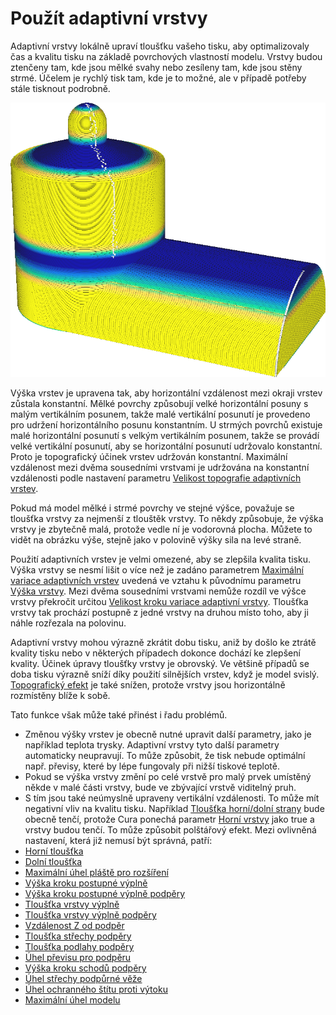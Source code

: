 Použít adaptivní vrstvy
====
Adaptivní vrstvy lokálně upraví tloušťku vašeho tisku, aby optimalizovaly čas a kvalitu tisku na základě povrchových vlastností modelu. Vrstvy budou ztenčeny tam, kde jsou mělké svahy nebo zesíleny tam, kde jsou stěny strmé. Účelem je rychlý tisk tam, kde je to možné, ale v případě potřeby stále tisknout podrobně.

![U barevného schématu "tloušťky vrstvy" můžete vidět, že barva tenčí vrstvy je modrá a tlustší vrstvy žlutá](../../../articles/images/adaptive_layer_height_enabled.png)

Výška vrstev je upravena tak, aby horizontální vzdálenost mezi okraji vrstev zůstala konstantní. Mělké povrchy způsobují velké horizontální posuny s malým vertikálním posunem, takže malé vertikální posunutí je provedeno pro udržení horizontálního posunu konstantním. U strmých povrchů existuje malé horizontální posunutí s velkým vertikálním posunem, takže se provádí velké vertikální posunutí, aby se horizontální posunutí udržovalo konstantní. Proto je topografický účinek vrstev udržován konstantní. Maximální vzdálenost mezi dvěma sousedními vrstvami je udržována na konstantní vzdálenosti podle nastavení parametru [Velikost topografie adaptivních vrstev](adaptive_layer_height_threshold.md).

Pokud má model mělké i strmé povrchy ve stejné výšce, považuje se tloušťka vrstvy za nejmenší z tlouštěk vrstvy. To někdy způsobuje, že výška vrstvy je zbytečně malá, protože vedle ní je vodorovná plocha. Můžete to vidět na obrázku výše, stejně jako v polovině výšky sila na levé straně.

Použití adaptivních vrstev je velmi omezené, aby se zlepšila kvalita tisku. Výška vrstvy se nesmí lišit o více než je zadáno parametrem [Maximální variace adaptivních vrstev](adaptive_layer_height_variation.md) uvedená ve vztahu k původnímu parametru [Výška vrstvy](../resolution/layer_height.md). Mezi dvěma sousedními vrstvami nemůže rozdíl ve výšce vrstvy překročit určitou [Velikost kroku variace adaptivní vrstvy](adaptive_layer_height_variation_step.md). Tloušťka vrstvy tak prochází postupně z jedné vrstvy na druhou místo toho, aby ji náhle rozřezala na polovinu.

Adaptivní vrstvy mohou výrazně zkrátit dobu tisku, aniž by došlo ke ztrátě kvality tisku nebo v některých případech dokonce dochází ke zlepšení kvality. Účinek úpravy tloušťky vrstvy je obrovský. Ve většině případů se doba tisku výrazně sníží díky použití silnějších vrstev, když je model svislý. [Topografický efekt](../troubleshooting/topography.md) je také snížen, protože vrstvy jsou horizontálně rozmístěny blíže k sobě.

Tato funkce však může také přinést i řadu problémů.
* Změnou výšky vrstev je obecně nutné upravit další parametry, jako je například teplota trysky. Adaptivní vrstvy tyto další parametry automaticky neupravují. To může způsobit, že tisk nebude optimální např. převisy, které by lépe fungovaly při nižší tiskové teplotě.
* Pokud se výška vrstvy změní po celé vrstvě pro malý prvek umístěný někde v malé části vrstvy, bude ve zbývající vrstvě viditelný pruh.
* S tím jsou také neúmyslně upraveny vertikální vzdálenosti. To může mít negativní vliv na kvalitu tisku. Například [Tloušťka horní/dolní strany](../top_bottom/top_bottom_thickness.md) bude obecně tenčí, protože Cura ponechá parametr [Horní vrstvy](../top_bottom/top_layers.md) jako true a vrstvy budou tenčí. To může způsobit polštářový efekt. Mezi ovlivněná nastavení, která již nemusí být správná, patří:
* [Horní tloušťka](../top_bottom/top_thickness.md)
* [Dolní tloušťka](../top_bottom/bottom_thickness.md)
* [Maximální úhel pláště pro rozšíření](../top_bottom/max_skin_angle_for_expansion.md)
* [Výška kroku postupné výplně](../infill/gradual_infill_step_height.md)
* [Výška kroku postupné výplně podpěry](../support/gradual_support_infill_step_height.md)
* [Tloušťka vrstvy výplně](../infill/infill_sparse_thickness.md)
* [Tloušťka vrstvy výplně podpěry](../support/support_infill_sparse_thickness.md)
* [Vzdálenost Z od podpěr](../support/support_z_distance.md)
* [Tloušťka střechy podpěry](../support/support_roof_height.md)
* [Tloušťka podlahy podpěry](../support/support_bottom_height.md)
* [Úhel převisu pro podpěru](../support/support_angle.md)
* [Výška kroku schodů podpěry](../support/support_bottom_stair_step_height.md)
* [Úhel střechy podpůrné věže](../support/support_tower_roof_angle.md)
* [Úhel ochranného štítu proti výtoku](../dual/ooze_shield_angle.md)
* [Maximální úhel modelu](../experimental/conical_overhang_angle.md)